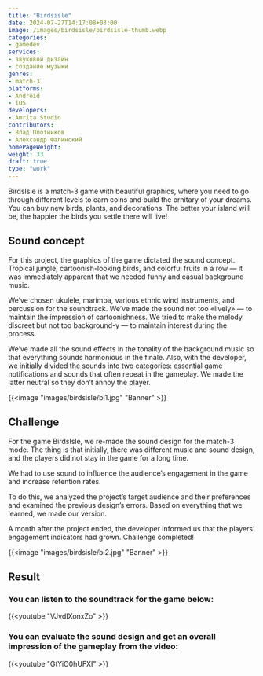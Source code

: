 ```yaml
---
title: "Birdsisle"
date: 2024-07-27T14:17:08+03:00
image: /images/birdsisle/birdsisle-thumb.webp
categories:
- gamedev
services:
- звуковой дизайн
- создание музыки
genres:
- match-3
platforms:
- Android
- iOS
developers:
- Amrita Studio
contributors:
- Влад Плотников
- Александр Фалинский
homePageWeight:
weight: 33
draft: true
type: "work"
---
```


BirdsIsle is a match-3 game with beautiful graphics, where you need to go through different levels to earn coins and build the ornitary of your dreams. You can buy new birds, plants, and decorations. The better your island will be, the happier the birds you settle there will live!

## Sound concept

For this project, the graphics of the game dictated the sound concept. Tropical jungle, cartoonish-looking birds, and colorful fruits in a row — it was immediately apparent that we needed funny and casual background music.

We’ve chosen ukulele, marimba, various ethnic wind instruments, and percussion for the soundtrack. We’ve made the sound not too «lively» — to maintain the impression of cartoonishness. We tried to make the melody discreet but not too background-y — to maintain interest during the process.

We’ve made all the sound effects in the tonality of the background music so that everything sounds harmonious in the finale. Also, with the developer, we initially divided the sounds into two categories: essential game notifications and sounds that often repeat in the gameplay. We made the latter neutral so they don’t annoy the player.

{{<image "images/birdsisle/bi1.jpg" "Banner"  >}}

## Challenge

For the game BirdsIsle, we re-made the sound design for the match-3 mode. The thing is that initially, there was different music and sound design, and the players did not stay in the game for a long time.

We had to use sound to influence the audience’s engagement in the game and increase retention rates.

To do this, we analyzed the project’s target audience and their preferences and examined the previous design’s errors. Based on everything that we learned, we made our version.

A month after the project ended, the developer informed us that the players’ engagement indicators had grown. Challenge completed!

{{<image "images/birdsisle/bi2.jpg" "Banner"  >}}

## Result

### You can listen to the soundtrack for the game below:

{{<youtube "VJvdIXonxZo" >}}

### You can evaluate the sound design and get an overall impression of the gameplay from the video:

{{<youtube "GtYiO0hUFXI" >}}